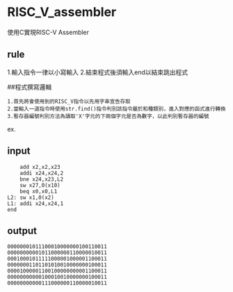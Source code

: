 # RISC_V_assembler
使用C實現RISC-V Assembler
## rule
1.輸入指令一律以小寫輸入
2.結束程式後須輸入end以結束跳出程式


##程式撰寫邏輯
```
1.首先將會使用到的RISC_V指令以先用字串宣告存取
2.當輸入一道指令時使用str.find()指令判別該指令屬於和種類別，進入對應的函式進行轉換
3.暫存器編號判別方法為讀取'X'字元的下兩個字元是否為數字，以此判別暫存器的編號

```
ex.
## input
```
    add x2,x2,x23
    addi x24,x24,2
    bne x24,x23,L2
    sw x27,0(x10)
    beq x0,x0,L1
L2: sw x1,0(x2)
L1: addi x24,x24,1
end
```


## output
```
00000001011100010000000100110011
00000000001011000000110000010011
00010001011111000001000001100011
00000001101101010010000000100011
00001000001100100000000001100011
00000000000100010010000000100011
00000000000111000000110000010011
```
